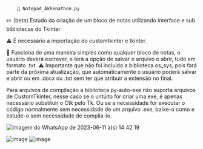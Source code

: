 
        📖 Notepad_Akhenathon.py
✏️ (beta) Estudo da criação de um bloco de notas utilizando interface e sub bibliotecas do Tkinter

⚠️ É necessário a importação do customtkinter e tkinter.

📝 Funciona de uma maneira simples como qualquer bloco de notas, o usuário deverá escrever, e terá a opção de salvar o arquivo e abrir, tudo em formato .txt.
⚠️ Importante que não foi incluido a biblioteca os_sys, pois fará parte da próxima atualização, que automaticamente o usuário poderá salvar e abrir ou em .docx ou .txt sem ter que atribuir a extensão no final.

Para arquivos de compilação a biblioteca py-auto-exe não suporta arquivos de CustomTkinter, nesse caso se o untúito for criar uma exe, é apenas necessário substituir o Ctk pelo Tk.
Ou se a necessidade for executar o código normalmente sem necessidade de um arquivo .exe, baixe-o como e estude-o sem necessidade de compila-lo.


![Imagem do WhatsApp de 2023-06-11 à(s) 14 42 19](https://github.com/JonaThFelix/Notepad_Akhenathon.py/assets/123984244/4d64e7c0-1f5f-4866-a732-b1886771531b)

![image](https://github.com/JonaThFelix/Notepad_Akhenathon.py/assets/123984244/f201e129-2621-4ee9-b266-0901071a3fb2)
![image](https://github.com/JonaThFelix/Notepad_Akhenathon.py/assets/123984244/956287d6-ada9-4dc6-8dee-6da61c379ab3)

